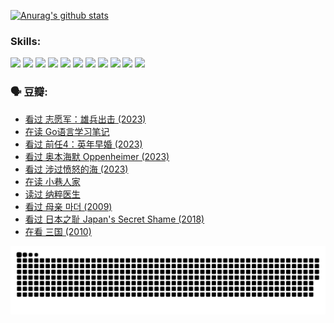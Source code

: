 
[![Anurag's github stats](https://github-readme-stats.vercel.app/api?username=w940853815)](https://github.com/anuraghazra/github-readme-stats)

### Skills:

<code><img height="32" src="https://cdn.jsdelivr.net/npm/simple-icons@v5/icons/python.svg"></code>
<code><img height="32" src="https://cdn.jsdelivr.net/npm/simple-icons@v5/icons/javascript.svg"></code>
<code><img height="32" src="https://cdn.jsdelivr.net/npm/simple-icons@v5/icons/django.svg"></code>
<code><img height="32" src="https://cdn.jsdelivr.net/npm/simple-icons@v5/icons/flask.svg"></code>
<code><img height="32" src="https://cdn.jsdelivr.net/npm/simple-icons@v5/icons/vuetify.svg"></code>
<code><img height="32" src="https://cdn.jsdelivr.net/npm/simple-icons@v5/icons/git.svg"></code>
<code><img height="32" src="https://cdn.jsdelivr.net/npm/simple-icons@v5/icons/docker.svg"></code>
<code><img height="32" src="https://cdn.jsdelivr.net/npm/simple-icons@v5/icons/postgresql.svg"></code>
<code><img height="32" src="https://cdn.jsdelivr.net/npm/simple-icons@v5/icons/elasticsearch.svg"></code>
<code><img height="32" src="https://cdn.jsdelivr.net/npm/simple-icons@v5/icons/macos.svg"></code>
<code><img height="32" src="https://cdn.jsdelivr.net/npm/simple-icons@v5/icons/linux.svg"></code>

### 🗣 豆瓣:

<!-- DOUBAN-ACTIVITIES:START -->
- [看过 志愿军：雄兵出击‎ (2023)](https://www.douban.com/people/136069238/status/4465247367/?_i=03801493)
- [在读 Go语言学习笔记](https://www.douban.com/people/136069238/status/4459852901/?_i=03801493)
- [看过 前任4：英年早婚‎ (2023)](https://www.douban.com/people/136069238/status/4458320768/?_i=03801493)
- [看过 奥本海默 Oppenheimer‎ (2023)](https://www.douban.com/people/136069238/status/4454740976/?_i=03801493)
- [看过 涉过愤怒的海‎ (2023)](https://www.douban.com/people/136069238/status/4449502811/?_i=03801493)
- [在读 小巷人家](https://www.douban.com/people/136069238/status/4445749134/?_i=03801493)
- [读过 纳粹医生](https://www.douban.com/people/136069238/status/4445748598/?_i=03801493)
- [看过 母亲 마더‎ (2009)](https://www.douban.com/people/136069238/status/4442102172/?_i=03801493)
- [看过 日本之耻 Japan's Secret Shame‎ (2018)](https://www.douban.com/people/136069238/status/4431579101/?_i=03801493)
- [在看 三国‎ (2010)](https://www.douban.com/people/136069238/status/4430559482/?_i=03801493)
<!-- DOUBAN-ACTIVITIES:END -->


![Snake animation](https://raw.githubusercontent.com/w940853815/w940853815/output/github-contribution-grid-snake.svg)

<!--
**w940853815/w940853815** is a ✨ _special_ ✨ repository because its `README.md` (this file) appears on your GitHub profile.

Here are some ideas to get you started:

- 🔭 I’m currently working on ...
- 🌱 I’m currently learning ...
- 👯 I’m looking to collaborate on ...
- 🤔 I’m looking for help with ...
- 💬 Ask me about ...
- 📫 How to reach me: ...
- 😄 Pronouns: ...
- ⚡ Fun fact: ...
-->

